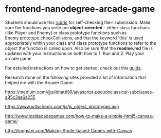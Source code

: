 frontend-nanodegree-arcade-game
===============================

Students should use this [rubric](https://review.udacity.com/#!/projects/2696458597/rubric) for self-checking their submission. Make sure the functions you write are **object-oriented** - either class functions (like Player and Enemy) or class prototype functions such as Enemy.prototype.checkCollisions, and that the keyword 'this' is used appropriately within your class and class prototype functions to refer to the object the function is called upon. Also be sure that the **readme.md** file is updated with your instructions on both how to 1. Run and 2. Play your arcade game.

For detailed instructions on how to get started, check out this [guide](https://docs.google.com/document/d/1v01aScPjSWCCWQLIpFqvg3-vXLH2e8_SZQKC8jNO0Dc/pub?embedded=true).

Research done on the following sites provided a lot of information that helped me with the Arcade Game:

https://medium.com/@alibhatti99/javascript-pseudoclassical-subclasses-a85c3aa6a055

https://www.w3schools.com/js/js_object_prototypes.asp

http://www.lostdecadegames.com/how-to-make-a-simple-html5-canvas-game/

http://jlongster.com/Making-Sprite-based-Games-with-Canvas